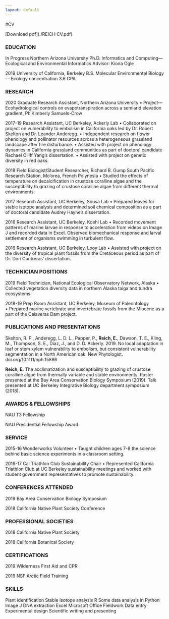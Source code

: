 ```yaml
---
layout: default
---
```


#CV

[Download pdf](./REICH CV.pdf)


### EDUCATION

In Progress	Northern Arizona University
		Ph.D. Informatics and Computing— Ecological and Environmental Informatics
		Advisor: Kiona Ogle 

2019		University of California, Berkeley 
		B.S. Molecular Environmental Biology— Ecology concentration
		3.6 GPA


### RESEARCH
	
2020      Graduate Research Assistant, Northern Arizona University
          • Project— Ecohydrological controls on evapotranspiration across a semiarid elevation gradient, PI: Kimberly Samuels-Crow

2017-19   Research Assistant, UC Berkeley, Ackerly Lab
          • Collaborated on project on vulnerability to embolism in California oaks led by Dr. Robert Skelton and Dr. Leander Anderegg.
	  • Independent research on flower phenology and pollinator resources across a heterogeneous grassland landscape after fire disturbance.
	  • Assisted with project on phenology dynamics in California grassland communities as part of doctoral candidate Rachael Olliff Yang’s dissertation.
	  • Assisted with project on genetic diversity in red oaks. 

2018      Field Biologist/Student Researcher, Richard B. Gump South Pacific Research Station, Mo’orea, French Polynesia
	  • Studied the effects of temperature on decalcification in crustose coralline algae and the susceptibility to grazing of crustose coralline algae from different thermal environments.

2017      Research Assistant, UC Berkeley, Sousa Lab
	  • Prepared leaves for stable isotope analysis and determined soil chemical composition as a part of doctoral candidate Audrey Hayne’s dissertation.

2016      Research Assistant, UC Berkeley, Koehl Lab
	  • Recorded movement patterns of marine larvae in response to acceleration from videos on Image J and recorded data in Excel. Observed biomechanical response and larval  settlement of organisms swimming in turbulent flow.

2016      Research Assistant, UC Berkeley, Looy Lab
	  •  Assisted with project on the diversity of tropical plant fossils from the Cretaceous period as part of Dr. Dori Contreras’ dissertation.


### TECHNICIAN POSITIONS

2019      Field Technician, National Ecological Observatory Network, Alaska
		• Collected vegetation diversity data in northern Alaska taiga and tundra ecosystems.

2018-19    Prep Room Assistant, UC Berkeley, Museum of Paleontology
		• Prepared marine vertebrate and invertebrate fossils from the Miocene as a part of the Calaveras Dam project.

### PUBLICATIONS AND PRESENTATIONS

Skelton, R. P., Anderegg, L. D. L., Papper, P., **Reich, E.**, Dawson, T. E., Kling, M., Thompson, S. E., Diaz, J., and D. D. Ackerly. 2019. No local adaptation in leaf or stem xylem vulnerability to embolism, but consistent vulnerability segmentation in a North American oak. New Phytologist. doi.org/10.1111/nph.15886

**Reich, E.** The acclimatization and susceptibility to grazing of crustose coralline algae from thermally variable and stable environments. Poster presented at the Bay Area Conservation Biology Symposium (2019). Talk presented at UC Berkeley Integrative Biology department symposium (2018).


### AWARDS & FELLOWSHIPS

NAU T3 Fellowship

NAU Presidential Fellowship Award


### SERVICE

2015-16    Wonderworks Volunteer
           • Taught children ages 7-8 the science behind basic science experiments in a classroom setting.

2016-17    Cal Triathlon Club Sustainability Chair
           • Represented California Triathlon Club at UC Berkeley sustainability meetings and worked with student government representatives to promote sustainability.


### CONFERENCES ATTENDED

2019    Bay Area Conservation Biology Symposium

2018    California Native Plant Society Conference


### PROFESSIONAL SOCIETIES

2018    California Native Plant Society

2018    California Botanical Society


### CERTIFICATIONS

2019    Wilderness First Aid and CPR

2019    NSF Arctic Field Training


### SKILLS

Plant identification
Stable isotope analysis
R
Some data analysis in Python 
Image J
DNA extraction
Excel
Microsoft Office
Fieldwork
Data entry
Experimental design
Scientific writing and presenting
